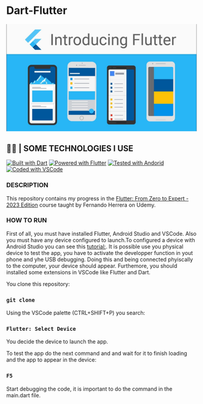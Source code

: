 # Dart-Flutter
![Flutter to Mobile App.](./Flutter.jpg)

 ## 👨‍💻 | SOME TECHNOLOGIES I USE
[![Built with Dart](https://img.shields.io/badge/Built%20with-Dart-blue.svg)](https://dart.dev)
[![Powered with Flutter](https://img.shields.io/badge/Powered%20with-Flutter-turquoise.svg)](https://flutter.dev)
[![Tested with Andorid ](https://img.shields.io/badge/Tested%20with-Android%20Studio-green.svg)](https://developer.android.com/studio?gclid=CjwKCAjwzJmlBhBBEiwAEJyLu15yJjfKPZfY8pfQDqG7Xo8nbYpPiiE5Fp2cMEhqYWWESpqC8sxpohoCO1cQAvD_BwE&gclsrc=aw.ds)
[![Coded with VSCode](https://img.shields.io/badge/Coded%20with-VSCode-purple.svg)](https://code.visualstudio.com)

### DESCRIPTION
This repository contains my progress in the [Flutter: From Zero to Expert - 2023 Edition](https://www.udemy.com/course/flutter-cero-a-experto/) course taught by Fernando Herrera on Udemy.

### HOW TO RUN
First of all, you must have installed Flutter, Android Studio and VSCode. Also you must have any device configured to launch.To configured a device with Android Studio you can see this [tutorial:](https://www.youtube.com/watch?v=aBTNUpp72ik). It is possible use you physical device to test the app, you have to activate the developper function in yout phone and yhe USB debugging. Doing this and being connected phyiscally to the computer, your device should appear.
Furthemore, you should installed some extensions in VSCode like Flutter and Dart.

You clone this repository:
### `git clone`

Using the VSCode palette (CTRL+SHIFT+P) you search:
### `Flutter: Select Device`
You decide the device to launch the app.

To test the app do the next command and and wait for it to finish loading and the app to appear in the device:
### `F5`
Start debugging the code, it is important to do the command in the main.dart file.



